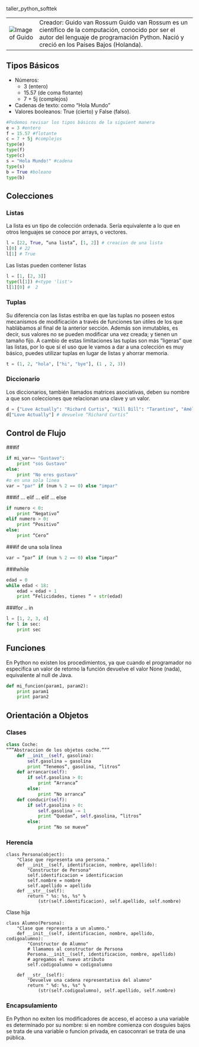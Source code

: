 taller_python_softtek

|   |   |
|---|---|
|![Image of Guido](https://pbs.twimg.com/profile_images/424495004/GuidoAvatar.jpg)| Creador: Guido van Rossum Guido van Rossum es un científico de la computación, conocido por ser el autor del lenguaje de programación Python. Nació y creció en los Países Bajos (Holanda).

## Tipos Básicos
- Números:
    - 3 (entero) 
    - 15.57 (de coma flotante) 
    - 7 + 5j (complejos)
- Cadenas de texto: como “Hola Mundo”
- Valores booleanos: True (cierto) y False (falso).

```python
#Podemos revisar los tipos básicos de la siguient manera
e = 3 #entero
f = 15.57 #flotante
c = 7 + 5j #complejos
type(e)
type(f)
type(c)
s = "Hola Mundo!" #cadena
type(s)
b = True #boleano
type(b)
```
## Colecciones
### Listas
La lista es un tipo de colección ordenada. Sería equivalente a lo que en otros lenguajes se conoce por arrays, o vectores.
```Python
l = [22, True, “una lista”, [1, 2]] # creacion de una lista
l[0] # 22
l[1] # True
```
Las listas pueden contener listas
```Python
l = [1, [2, 3]]
type(l[1]) #<type 'list'>
l[1][0] #  2
```
### Tuplas
Su diferencia con las listas estriba en que las tuplas no poseen estos mecanismos de modificación a través de funciones tan útiles de los que hablábamos al final de la anterior sección.
Además son inmutables, es decir, sus valores no se pueden modificar una vez creada; y tienen un tamaño fijo.
A cambio de estas limitaciones las tuplas son más “ligeras” que las listas, por lo que si el uso que le vamos a dar a una colección es muy básico, puedes utilizar tuplas en lugar de listas y ahorrar memoria.
```Python
t = (1, 2, "hola", ["hi", "bye"], (1 , 2, 3))
```

### Diccionario
Los diccionarios, también llamados matrices asociativas, deben su nombre a que son colecciones que relacionan una clave y un valor.

```Python
d = {"Love Actually": "Richard Curtis", "Kill Bill": "Tarantino", "Amélie": "Jean-Pierre Jeunet"}
d["Love Actually"] # devuelve “Richard Curtis”
```

## Control de Flujo
###if
```Python
if mi_var== "Gustavo":
    print "sos Gustavo"
else:
    print "No eres gustavo"
#o en una sola linea
var = "par" if (num % 2 == 0) else "impar"
```
###if ... elif ... elif ... else
```Python
if numero < 0:
    print “Negativo”
elif numero > 0:
    print “Positivo”
else:
    print “Cero”
```
###if de una sola linea
```Python
var = “par” if (num % 2 == 0) else “impar”
```
###while
```Python
edad = 0
while edad < 18:
    edad = edad + 1
    print “Felicidades, tienes “ + str(edad)
```

###for .. in
```Python
l = [1, 2, 3, 4]
for l in sec:
    print sec
```

## Funciones
En Python no existen los procedimientos, ya que cuando el programador no especifica un valor de retorno la función devuelve el valor None (nada), equivalente al null de Java.

```Python
def mi_funcion(param1, param2):
    print param1
    print paran2
```
## Orientación a Objetos
### Clases
```python
class Coche:
“””Abstraccion de los objetos coche.”””
    def __init__(self, gasolina):
        self.gasolina = gasolina
        print “Tenemos”, gasolina, “litros”
    def arrancar(self):
        if self.gasolina > 0:
            print “Arranca”
        else:
            print “No arranca”
    def conducir(self):
        if self.gasolina > 0:
            self.gasolina -= 1
            print “Quedan”, self.gasolina, “litros”
        else:
            print “No se mueve”
```

### Herencia

```
class Persona(object):
    "Clase que representa una persona."
    def __init__(self, identificacion, nombre, apellido):
        "Constructor de Persona"
        self.identificacion = identificacion
        self.nombre = nombre
        self.apellido = apellido
    def __str__(self):
        return " %s: %s, %s" %
            (str(self.identificacion), self.apellido, self.nombre)
```

Clase hija

```
class Alumno(Persona):
    "Clase que representa a un alumno."
    def __init__(self, identificacion, nombre, apellido, codigoalumno):
        "Constructor de Alumno"
        # llamamos al constructor de Persona
        Persona.__init__(self, identificacion, nombre, apellido)
        # agregamos el nuevo atributo
        self.codigoalumno = codigoalumno
        
    def __str__(self):
        "Devuelve una cadena representativa del alumno"
        return " %d: %s, %s" %
            (str(self.codigoalumno), self.apellido, self.nombre)
```

### Encapsulamiento
En Python no exiten los modificadores de acceso, el acceso a una variable
es determinado por su nombre: si en nombre comienza con dosguies bajos se trata de una variable o funcion privada, en casoconrari se trata de una pública.

